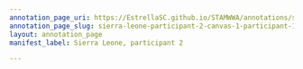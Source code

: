 ```yaml
---
annotation_page_uri: https://EstrellaSC.github.io/STAMWWA/annotations/sierra-leone-participant-2-canvas-1-participant-1.json
annotation_page_slug: sierra-leone-participant-2-canvas-1-participant-1
layout: annotation_page
manifest_label: Sierra Leone, participant 2

---
```

